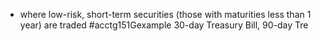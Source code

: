 - where low-risk, short-term securities (those with maturities less than 1 year) are traded
#acctg151Gexample 30-day Treasury Bill, 90-day Tre